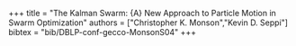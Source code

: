 +++
title =  "The Kalman Swarm: {A} New Approach to Particle Motion in Swarm Optimization"
authors = ["Christopher K. Monson","Kevin D. Seppi"]
bibtex = "bib/DBLP-conf-gecco-MonsonS04"
+++
